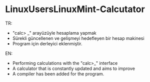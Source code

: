 # LinuxUsersLinuxMint-Calcutator

TR:

* "calc> _" arayüzüyle hesaplama yapmak
* Sürekli güncellenen ve gelişmeyi hedefleyen bir hesap makinesi 
* Program için derleyici eklenmiştir.

EN:

* Performing calculations with the "calc>_" interface
* A calculator that is constantly updated and aims to improve
* A compiler has been added for the program.
